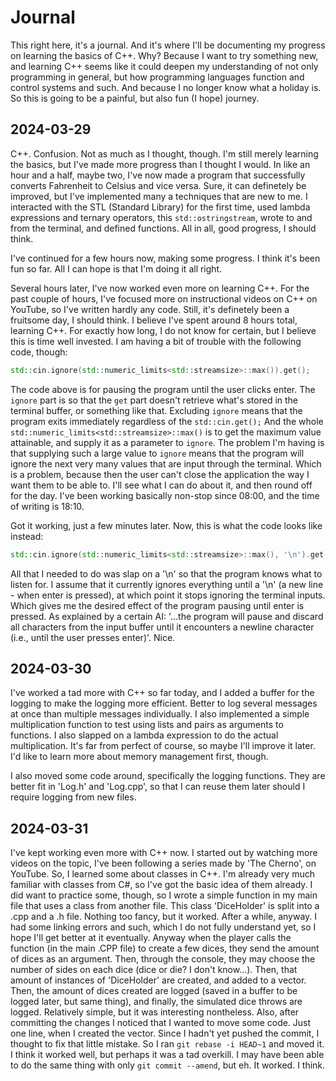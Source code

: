 Journal
========

This right here, it's a journal. And it's where I'll be documenting my progress on learning the basics of C++. Why? Because I want to try something new, and learning C++ seems like it could deepen my understanding of not only programming in general, but how programming languages function and control systems and such. And because I no longer know what a holiday is. So this is going to be a painful, but also fun (I hope) journey.

2024-03-29
-----------
C++. Confusion. Not as much as I thought, though. I'm still merely learning the basics, but I've made more progress than I thought I would. In like an hour and a half, maybe two, I've now made a program that successfully converts Fahrenheit to Celsius and vice versa. Sure, it can definetely be improved, but I've implemented many a techniques that are new to me. I interacted with the STL (Standard Library) for the first time, used lambda expressions and ternary operators, this `std::ostringstream`, wrote to and from the terminal, and defined functions. All in all, good progress, I should think.

I've continued for a few hours now, making some progress. I think it's been fun so far. All I can hope is that I'm doing it all right.

Several hours later, I've now worked even more on learning C++. For the past couple of hours, I've focused more on instructional videos on C++ on YouTube, so I've written hardly any code. Still, it's definetely been a fruitsome day, I should think. I believe I've spent around 8 hours total, learning C++. For exactly how long, I do not know for certain, but I believe this is time well invested. I am having a bit of trouble with the following code, though:
```cpp
std::cin.ignore(std::numeric_limits<std::streamsize>::max()).get();
```
The code above is for pausing the program until the user clicks enter. The `ignore` part is so that the `get` part doesn't retrieve what's stored in the terminal buffer, or something like that. Excluding `ignore` means that the program exits immediately regardless of the `std::cin.get();` And the whole `std::numeric_limits<std::streamsize>::max()` is to get the maximum value attainable, and supply it as a parameter to `ignore`. The problem I'm having is that supplying such a large value to `ignore` means that the program will ignore the next very many values that are input through the terminal. Which is a problem, because then the user can't close the application the way I want them to be able to. I'll see what I can do about it, and then round off for the day. I've been working basically non-stop since 08:00, and the time of writing is 18:10.

Got it working, just a few minutes later. Now, this is what the code looks like instead:
```cpp
std::cin.ignore(std::numeric_limits<std::streamsize>::max(), '\n').get();
```
All that I needed to do was slap on a '\n' so that the program knows what to listen for. I assume that it currently ignores everything until a '\n' (a new line - when enter is pressed), at which point it stops ignoring the terminal inputs. Which gives me the desired effect of the program pausing until enter is pressed. As explained by a certain AI: '...the program will pause and discard all characters from the input buffer until it encounters a newline character (i.e., until the user presses enter)'. Nice.

2024-03-30
-----------
I've worked a tad more with C++ so far today, and I added a buffer for the logging to make the logging more efficient. Better to log several messages at once than multiple messages individually. I also implemented a simple multiplication function to test using lists and pairs as arguments to functions. I also slapped on a lambda expression to do the actual multiplication. It's far from perfect of course, so maybe I'll improve it later. I'd like to learn more about memory management first, though.

I also moved some code around, specifically the logging functions. They are better fit in 'Log.h' and 'Log.cpp', so that I can reuse them later should I require logging from new files.

2024-03-31
-----------
I've kept working even more with C++ now. I started out by watching more videos on the topic, I've been following a series made by 'The Cherno', on YouTube. So, I learned some about classes in C++. I'm already very much familiar with classes from C#, so I've got the basic idea of them already. I did want to practice some, though, so I wrote a simple function in my main file that uses a class from another file. This class 'DiceHolder' is split into a .cpp and a .h file. Nothing too fancy, but it worked. After a while, anyway. I had some linking errors and such, which I do not fully understand yet, so I hope I'll get better at it eventually. Anyway when the player calls the function (in the main .CPP file) to create a few dices, they send the amount of dices as an argument. Then, through the console, they may choose the number of sides on each dice (dice or die? I don't know...). Then, that amount of instances of 'DiceHolder' are created, and added to a vector. Then, the amount of dices created are logged (saved in a buffer to be logged later, but same thing), and finally, the simulated dice throws are logged. Relatively simple, but it was interesting nontheless. Also, after committing the changes I noticed that I wanted to move some code. Just one line, when I created the vector. Since I hadn't yet pushed the commit, I thought to fix that little mistake. So I ran `git rebase -i HEAD~1` and moved it. I think it worked well, but perhaps it was a tad overkill. I may have been able to do the same thing with only `git commit --amend`, but eh. It worked. I think.